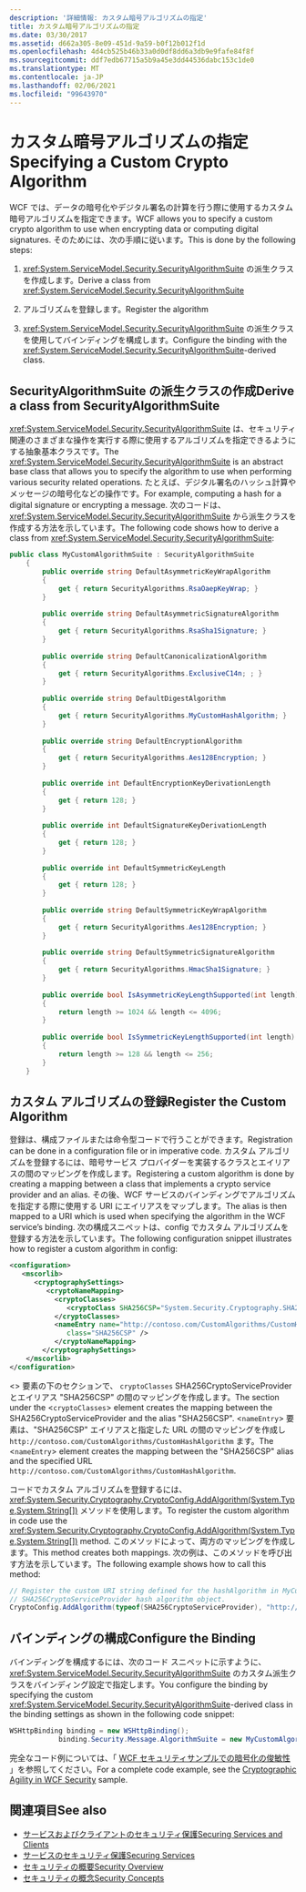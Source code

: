 ```yaml
---
description: '詳細情報: カスタム暗号アルゴリズムの指定'
title: カスタム暗号アルゴリズムの指定
ms.date: 03/30/2017
ms.assetid: d662a305-8e09-451d-9a59-b0f12b012f1d
ms.openlocfilehash: 4d4cb525b46b33a0d0df8dd6a3db9e9fafe84f8f
ms.sourcegitcommit: ddf7edb67715a5b9a45e3dd44536dabc153c1de0
ms.translationtype: MT
ms.contentlocale: ja-JP
ms.lasthandoff: 02/06/2021
ms.locfileid: "99643970"
---
```

# <a name="specifying-a-custom-crypto-algorithm"></a><span data-ttu-id="067ac-103">カスタム暗号アルゴリズムの指定</span><span class="sxs-lookup"><span data-stu-id="067ac-103">Specifying a Custom Crypto Algorithm</span></span>

<span data-ttu-id="067ac-104">WCF では、データの暗号化やデジタル署名の計算を行う際に使用するカスタム暗号アルゴリズムを指定できます。</span><span class="sxs-lookup"><span data-stu-id="067ac-104">WCF allows you to specify a custom crypto algorithm to use when encrypting data or computing digital signatures.</span></span> <span data-ttu-id="067ac-105">そのためには、次の手順に従います。</span><span class="sxs-lookup"><span data-stu-id="067ac-105">This is done by the following steps:</span></span>  
  
1. <span data-ttu-id="067ac-106"><xref:System.ServiceModel.Security.SecurityAlgorithmSuite> の派生クラスを作成します。</span><span class="sxs-lookup"><span data-stu-id="067ac-106">Derive a class from <xref:System.ServiceModel.Security.SecurityAlgorithmSuite></span></span>  
  
2. <span data-ttu-id="067ac-107">アルゴリズムを登録します。</span><span class="sxs-lookup"><span data-stu-id="067ac-107">Register the algorithm</span></span>  
  
3. <span data-ttu-id="067ac-108"><xref:System.ServiceModel.Security.SecurityAlgorithmSuite> の派生クラスを使用してバインディングを構成します。</span><span class="sxs-lookup"><span data-stu-id="067ac-108">Configure the binding with the <xref:System.ServiceModel.Security.SecurityAlgorithmSuite>-derived class.</span></span>  
  
## <a name="derive-a-class-from-securityalgorithmsuite"></a><span data-ttu-id="067ac-109">SecurityAlgorithmSuite の派生クラスの作成</span><span class="sxs-lookup"><span data-stu-id="067ac-109">Derive a class from SecurityAlgorithmSuite</span></span>  

 <span data-ttu-id="067ac-110"><xref:System.ServiceModel.Security.SecurityAlgorithmSuite> は、セキュリティ関連のさまざまな操作を実行する際に使用するアルゴリズムを指定できるようにする抽象基本クラスです。</span><span class="sxs-lookup"><span data-stu-id="067ac-110">The <xref:System.ServiceModel.Security.SecurityAlgorithmSuite> is an abstract base class that allows you to specify the algorithm to use when performing various security related operations.</span></span> <span data-ttu-id="067ac-111">たとえば、デジタル署名のハッシュ計算やメッセージの暗号化などの操作です。</span><span class="sxs-lookup"><span data-stu-id="067ac-111">For example, computing a hash for a digital signature or encrypting a message.</span></span> <span data-ttu-id="067ac-112">次のコードは、<xref:System.ServiceModel.Security.SecurityAlgorithmSuite> から派生クラスを作成する方法を示しています。</span><span class="sxs-lookup"><span data-stu-id="067ac-112">The following code shows how to derive a class from <xref:System.ServiceModel.Security.SecurityAlgorithmSuite>:</span></span>  
  
```csharp  
public class MyCustomAlgorithmSuite : SecurityAlgorithmSuite  
    {  
        public override string DefaultAsymmetricKeyWrapAlgorithm  
        {  
            get { return SecurityAlgorithms.RsaOaepKeyWrap; }  
        }  
  
        public override string DefaultAsymmetricSignatureAlgorithm  
        {  
            get { return SecurityAlgorithms.RsaSha1Signature; }  
        }  
  
        public override string DefaultCanonicalizationAlgorithm  
        {  
            get { return SecurityAlgorithms.ExclusiveC14n; ; }  
        }  
  
        public override string DefaultDigestAlgorithm  
        {  
            get { return SecurityAlgorithms.MyCustomHashAlgorithm; }  
        }  
  
        public override string DefaultEncryptionAlgorithm  
        {  
            get { return SecurityAlgorithms.Aes128Encryption; }  
        }  
  
        public override int DefaultEncryptionKeyDerivationLength  
        {  
            get { return 128; }  
        }  
  
        public override int DefaultSignatureKeyDerivationLength  
        {  
            get { return 128; }  
        }  
  
        public override int DefaultSymmetricKeyLength  
        {  
            get { return 128; }  
        }  
  
        public override string DefaultSymmetricKeyWrapAlgorithm  
        {  
            get { return SecurityAlgorithms.Aes128Encryption; }  
        }  
  
        public override string DefaultSymmetricSignatureAlgorithm  
        {  
            get { return SecurityAlgorithms.HmacSha1Signature; }  
        }  
  
        public override bool IsAsymmetricKeyLengthSupported(int length)  
        {  
            return length >= 1024 && length <= 4096;  
        }  
  
        public override bool IsSymmetricKeyLengthSupported(int length)  
        {  
            return length >= 128 && length <= 256;  
        }  
    }  
```  
  
## <a name="register-the-custom-algorithm"></a><span data-ttu-id="067ac-113">カスタム アルゴリズムの登録</span><span class="sxs-lookup"><span data-stu-id="067ac-113">Register the Custom Algorithm</span></span>  

 <span data-ttu-id="067ac-114">登録は、構成ファイルまたは命令型コードで行うことができます。</span><span class="sxs-lookup"><span data-stu-id="067ac-114">Registration can be done in a configuration file or in imperative code.</span></span> <span data-ttu-id="067ac-115">カスタム アルゴリズムを登録するには、暗号サービス プロバイダーを実装するクラスとエイリアスの間のマッピングを作成します。</span><span class="sxs-lookup"><span data-stu-id="067ac-115">Registering a custom algorithm is done by creating a mapping between a class that implements a crypto service provider and an alias.</span></span> <span data-ttu-id="067ac-116">その後、WCF サービスのバインディングでアルゴリズムを指定する際に使用する URI にエイリアスをマップします。</span><span class="sxs-lookup"><span data-stu-id="067ac-116">The alias is then mapped to a URI which is used when specifying the algorithm in the WCF service’s binding.</span></span> <span data-ttu-id="067ac-117">次の構成スニペットは、config でカスタム アルゴリズムを登録する方法を示しています。</span><span class="sxs-lookup"><span data-stu-id="067ac-117">The following configuration snippet illustrates how to register a custom algorithm in config:</span></span>  
  
```xml  
<configuration>  
   <mscorlib>  
      <cryptographySettings>  
         <cryptoNameMapping>  
           <cryptoClasses>  
              <cryptoClass SHA256CSP="System.Security.Cryptography.SHA256CryptoServiceProvider, System.Core, Version=3.5.0.0, Culture=neutral, PublicKeyToken=b77a5c561934e089" />  
           </cryptoClasses>  
           <nameEntry name="http://contoso.com/CustomAlgorithms/CustomHashAlgorithm"  
              class="SHA256CSP" />  
           </cryptoNameMapping>  
        </cryptographySettings>  
    </mscorlib>  
</configuration>  
```  
  
 <span data-ttu-id="067ac-118"><> 要素の下のセクションで、 `cryptoClasses` SHA256CryptoServiceProvider とエイリアス "SHA256CSP" の間のマッピングを作成します。</span><span class="sxs-lookup"><span data-stu-id="067ac-118">The section under the <`cryptoClasses`> element creates the mapping between the SHA256CryptoServiceProvider and the alias "SHA256CSP".</span></span> <span data-ttu-id="067ac-119"><`nameEntry`> 要素は、"SHA256CSP" エイリアスと指定した URL の間のマッピングを作成し `http://contoso.com/CustomAlgorithms/CustomHashAlgorithm` ます。</span><span class="sxs-lookup"><span data-stu-id="067ac-119">The <`nameEntry`> element creates the mapping between the "SHA256CSP" alias and the specified URL `http://contoso.com/CustomAlgorithms/CustomHashAlgorithm`.</span></span>  
  
 <span data-ttu-id="067ac-120">コードでカスタム アルゴリズムを登録するには、<xref:System.Security.Cryptography.CryptoConfig.AddAlgorithm(System.Type,System.String[])> メソッドを使用します。</span><span class="sxs-lookup"><span data-stu-id="067ac-120">To register the custom algorithm in code use the <xref:System.Security.Cryptography.CryptoConfig.AddAlgorithm(System.Type,System.String[])> method.</span></span> <span data-ttu-id="067ac-121">このメソッドによって、両方のマッピングを作成します。</span><span class="sxs-lookup"><span data-stu-id="067ac-121">This method creates both mappings.</span></span> <span data-ttu-id="067ac-122">次の例は、このメソッドを呼び出す方法を示しています。</span><span class="sxs-lookup"><span data-stu-id="067ac-122">The following example shows how to call this method:</span></span>  
  
```csharp
// Register the custom URI string defined for the hashAlgorithm in MyCustomAlgorithmSuite class to create the
// SHA256CryptoServiceProvider hash algorithm object.  
CryptoConfig.AddAlgorithm(typeof(SHA256CryptoServiceProvider), "http://contoso.com/CustomAlgorithms/CustomHashAlgorithm");  
```  
  
## <a name="configure-the-binding"></a><span data-ttu-id="067ac-123">バインディングの構成</span><span class="sxs-lookup"><span data-stu-id="067ac-123">Configure the Binding</span></span>  

 <span data-ttu-id="067ac-124">バインディングを構成するには、次のコード スニペットに示すように、<xref:System.ServiceModel.Security.SecurityAlgorithmSuite> のカスタム派生クラスをバインディング設定で指定します。</span><span class="sxs-lookup"><span data-stu-id="067ac-124">You configure the binding by specifying the custom <xref:System.ServiceModel.Security.SecurityAlgorithmSuite>-derived class in the binding settings as shown in the following code snippet:</span></span>  
  
```csharp  
WSHttpBinding binding = new WSHttpBinding();  
            binding.Security.Message.AlgorithmSuite = new MyCustomAlgorithmSuite();  
```  
  
 <span data-ttu-id="067ac-125">完全なコード例については、「 [WCF セキュリティサンプルでの暗号化の俊敏性](../samples/cryptographic-agility-in-wcf-security.md) 」を参照してください。</span><span class="sxs-lookup"><span data-stu-id="067ac-125">For a complete code example, see the [Cryptographic Agility in WCF Security](../samples/cryptographic-agility-in-wcf-security.md) sample.</span></span>  
  
## <a name="see-also"></a><span data-ttu-id="067ac-126">関連項目</span><span class="sxs-lookup"><span data-stu-id="067ac-126">See also</span></span>

- [<span data-ttu-id="067ac-127">サービスおよびクライアントのセキュリティ保護</span><span class="sxs-lookup"><span data-stu-id="067ac-127">Securing Services and Clients</span></span>](../feature-details/securing-services-and-clients.md)
- [<span data-ttu-id="067ac-128">サービスのセキュリティ保護</span><span class="sxs-lookup"><span data-stu-id="067ac-128">Securing Services</span></span>](../securing-services.md)
- [<span data-ttu-id="067ac-129">セキュリティの概要</span><span class="sxs-lookup"><span data-stu-id="067ac-129">Security Overview</span></span>](../feature-details/security-overview.md)
- [<span data-ttu-id="067ac-130">セキュリティの概念</span><span class="sxs-lookup"><span data-stu-id="067ac-130">Security Concepts</span></span>](../feature-details/security-concepts.md)
